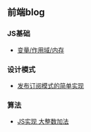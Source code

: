 ## 前端blog

### JS基础

- [变量/作用域/内存](https://github.com/ziv-zjc/blog/issues/1)

### 设计模式
- [发布订阅模式的简单实现](https://github.com/ziv-zjc/blog/issues/2)

### 算法
- [JS实现 大整数加法](https://github.com/ziv-zjc/blog/issues/3)

